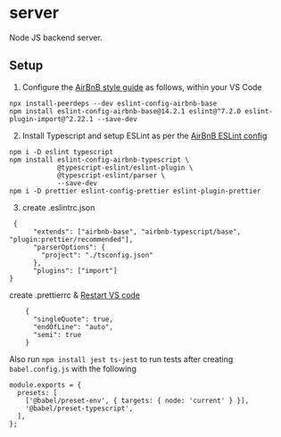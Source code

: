 # server

Node JS backend server.

## Setup

1. Configure the [AirBnB style guide](https://www.npmjs.com/package/eslint-config-airbnb-base) as follows, within your VS Code

```
npx install-peerdeps --dev eslint-config-airbnb-base
npm install eslint-config-airbnb-base@14.2.1 eslint@^7.2.0 eslint-plugin-import@^2.22.1 --save-dev
```

2. Install Typescript and setup ESLint as per the [AirBnB ESLint config](https://www.npmjs.com/package/eslint-config-airbnb-typescript)

```
npm i -D eslint typescript
npm install eslint-config-airbnb-typescript \
            @typescript-eslint/eslint-plugin \
            @typescript-eslint/parser \
            --save-dev
npm i -D prettier eslint-config-prettier eslint-plugin-prettier
```

3. create .eslintrc.json

```
 {
	  "extends": ["airbnb-base", "airbnb-typescript/base", "plugin:prettier/recommended"],
	  "parserOptions": {
	    "project": "./tsconfig.json"
	  },
	  "plugins": ["import"]
}
```

create .prettierrc & [Restart VS code](https://github.com/prettier/eslint-plugin-prettier#options)

```
	{
	  "singleQuote": true,
	  "endOfLine": "auto",
	  "semi": true
	}
```

Also run `npm install jest ts-jest` to run tests after creating `babel.config.js` with the following

```
module.exports = {
  presets: [
    ['@babel/preset-env', { targets: { node: 'current' } }],
    '@babel/preset-typescript',
  ],
};
```
